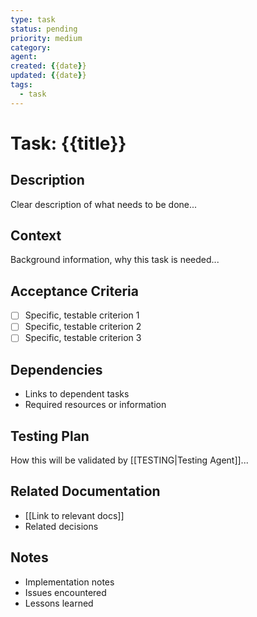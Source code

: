 ```yaml
---
type: task
status: pending
priority: medium
category:
agent:
created: {{date}}
updated: {{date}}
tags:
  - task
---
```


# Task: {{title}}

## Description
Clear description of what needs to be done...

## Context
Background information, why this task is needed...

## Acceptance Criteria
- [ ] Specific, testable criterion 1
- [ ] Specific, testable criterion 2
- [ ] Specific, testable criterion 3

## Dependencies
- Links to dependent tasks
- Required resources or information

## Testing Plan
How this will be validated by [[TESTING|Testing Agent]]...

## Related Documentation
- [[Link to relevant docs]]
- Related decisions

## Notes
- Implementation notes
- Issues encountered
- Lessons learned
